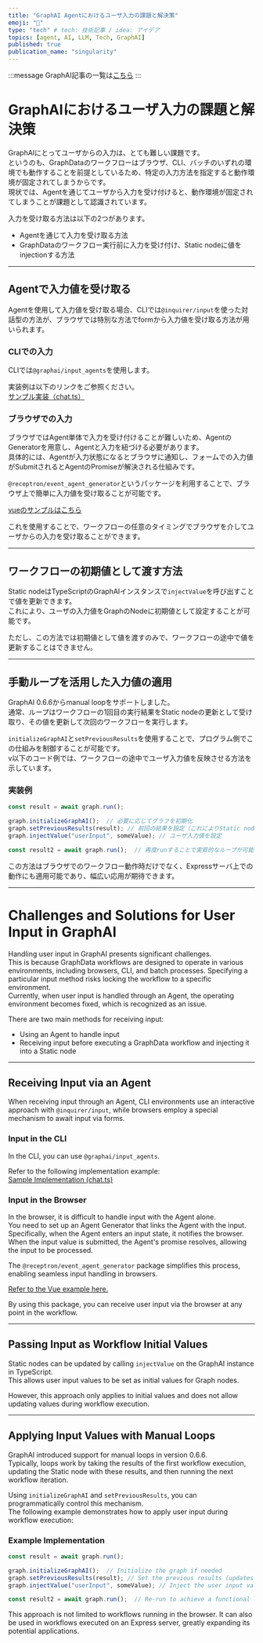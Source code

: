 ```yaml
---
title: "GraphAI Agentにおけるユーザ入力の課題と解決策"
emoji: "🤖"
type: "tech" # tech: 技術記事 / idea: アイデア
topics: [agent, AI, LLM, Tech, GraphAI]
published: true
publication_name: "singularity"
---
```

:::message
GraphAI記事の一覧は[こちら](https://zenn.dev/singularity/articles/graphai-index)
:::

# GraphAIにおけるユーザ入力の課題と解決策

GraphAIにとってユーザからの入力は、とても難しい課題です。  
というのも、GraphDataのワークフローはブラウザ、CLI、バッチのいずれの環境でも動作することを前提としているため、特定の入力方法を指定すると動作環境が固定されてしまうからです。  
現状では、Agentを通じてユーザから入力を受け付けると、動作環境が固定されてしまうことが課題として認識されています。

入力を受け取る方法は以下の2つがあります。

- Agentを通じて入力を受け取る方法
- GraphDataのワークフロー実行前に入力を受け付け、Static nodeに値をinjectionする方法

---

## Agentで入力値を受け取る

Agentを使用して入力値を受け取る場合、CLIでは`@inquirer/input`を使った対話型の方法が、ブラウザでは特別な方法でformから入力値を受け取る方法が用いられます。

### CLIでの入力

CLIでは`@graphai/input_agents`を使用します。

実装例は以下のリンクをご参照ください。  
[サンプル実装（chat.ts）](https://github.com/receptron/graphai/blob/main/packages/samples/src/interaction/chat.ts)

### ブラウザでの入力

ブラウザではAgent単体で入力を受け付けることが難しいため、AgentのGeneratorを用意し、Agentと入力を紐づける必要があります。  
具体的には、Agentが入力状態になるとブラウザに通知し、フォームでの入力値がSubmitされるとAgentのPromiseが解決される仕組みです。

`@receptron/event_agent_generator`というパッケージを利用することで、ブラウザ上で簡単に入力値を受け取ることが可能です。

[vueのサンプルはこちら](https://github.com/receptron/graphai-utils/blob/main/packages/vue-text-input-agent-generator/README.md)

これを使用することで、ワークフローの任意のタイミングでブラウザを介してユーザからの入力を受け取ることができます。

---

## ワークフローの初期値として渡す方法

Static nodeはTypeScriptのGraphAIインスタンスで`injectValue`を呼び出すことで値を更新できます。  
これにより、ユーザの入力値をGraphのNodeに初期値として設定することが可能です。

ただし、この方法では初期値として値を渡すのみで、ワークフローの途中で値を更新することはできません。

---

## 手動ループを活用した入力値の適用

GraphAI 0.6.6からmanual loopをサポートしました。  
通常、ループはワークフローの1回目の実行結果をStatic nodeの更新として受け取り、その値を更新して次回のワークフローを実行します。

`initializeGraphAI`と`setPreviousResults`を使用することで、プログラム側でこの仕組みを制御することが可能です。  
v以下のコード例では、ワークフローの途中でユーザ入力値を反映させる方法を示しています。

### 実装例

```typescript
const result = await graph.run();

graph.initializeGraphAI();  // 必要に応じてグラフを初期化
graph.setPreviousResults(result); // 前回の結果を設定（これによりStatic nodeの更新が適用される）
graph.injectValue("userInput", someValue); // ユーザ入力値を設定

const result2 = await graph.run();  // 再度runすることで実質的なループが可能
```

この方法はブラウザでのワークフロー動作時だけでなく、Expressサーバ上での動作にも適用可能であり、幅広い応用が期待できます。


----


# Challenges and Solutions for User Input in GraphAI

Handling user input in GraphAI presents significant challenges.  
This is because GraphData workflows are designed to operate in various environments, including browsers, CLI, and batch processes. Specifying a particular input method risks locking the workflow to a specific environment.  
Currently, when user input is handled through an Agent, the operating environment becomes fixed, which is recognized as an issue.

There are two main methods for receiving input:

- Using an Agent to handle input
- Receiving input before executing a GraphData workflow and injecting it into a Static node

---

## Receiving Input via an Agent

When receiving input through an Agent, CLI environments use an interactive approach with `@inquirer/input`, while browsers employ a special mechanism to await input via forms.

### Input in the CLI

In the CLI, you can use `@graphai/input_agents`.

Refer to the following implementation example:  
[Sample Implementation (chat.ts)](https://github.com/receptron/graphai/blob/main/packages/samples/src/interaction/chat.ts)

### Input in the Browser

In the browser, it is difficult to handle input with the Agent alone.  
You need to set up an Agent Generator that links the Agent with the input. Specifically, when the Agent enters an input state, it notifies the browser. When the input value is submitted, the Agent's promise resolves, allowing the input to be processed.

The `@receptron/event_agent_generator` package simplifies this process, enabling seamless input handling in browsers.

[Refer to the Vue example here.](https://github.com/receptron/graphai-utils/blob/main/packages/vue-text-input-agent-generator/README.md)

By using this package, you can receive user input via the browser at any point in the workflow.

---

## Passing Input as Workflow Initial Values

Static nodes can be updated by calling `injectValue` on the GraphAI instance in TypeScript.  
This allows user input values to be set as initial values for Graph nodes.

However, this approach only applies to initial values and does not allow updating values during workflow execution.

---

## Applying Input Values with Manual Loops

GraphAI introduced support for manual loops in version 0.6.6.  
Typically, loops work by taking the results of the first workflow execution, updating the Static node with these results, and then running the next workflow iteration.

Using `initializeGraphAI` and `setPreviousResults`, you can programmatically control this mechanism.  
The following example demonstrates how to apply user input during workflow execution:

### Example Implementation

```typescript
const result = await graph.run();

graph.initializeGraphAI();  // Initialize the graph if needed
graph.setPreviousResults(result); // Set the previous results (updates the Static node)
graph.injectValue("userInput", someValue); // Inject the user input value

const result2 = await graph.run();  // Re-run to achieve a functional loop
```

This approach is not limited to workflows running in the browser. It can also be used in workflows executed on an Express server, greatly expanding its potential applications.